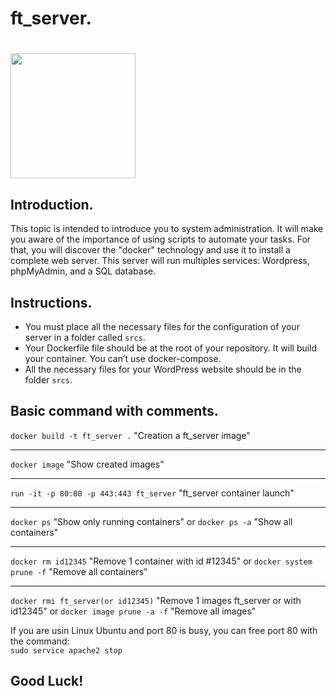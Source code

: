 # ft_server.
# <img src= "https://drive.google.com/uc?export=view&id=1cnWlkl8iUEpqOXxsan_YPId8_Xhh3hrZ" width=200 height=200>

## Introduction.

This topic is intended to introduce you to system administration. It will make you aware
of the importance of using scripts to automate your tasks. For that, you will discover
the "docker" technology and use it to install a complete web server. This server will run
multiples services: Wordpress, phpMyAdmin, and a SQL database.

## Instructions.

* You must place all the necessary files for the configuration of your server in a folder called `srcs`.
* Your Dockerfile file should be at the root of your repository. It will build your container. You can’t use docker-compose.
* All the necessary files for your WordPress website should be in the folder `srcs`.

## Basic command with comments.

`docker build -t ft_server .` "Creation a ft_server image"
***
`docker image` "Show created images"
***
`run -it -p 80:80 -p 443:443 ft_server` "ft_server container launch"
***
`docker ps` "Show only running containers" or `docker ps -a` "Show all containers"
***
`docker rm id12345` "Remove 1 container with id #12345" or `docker system prune -f` "Remove all containers"
***
`docker rmi ft_server(or id12345)` "Remove 1 images ft_server or with id12345" or `docker image prune -a -f` "Remove all images"

If you are usin Linux Ubuntu and port 80 is busy, you can free port 80 with the command:\
`sudo service apache2 stop`

## Good Luck!
